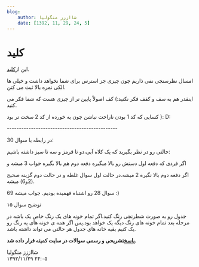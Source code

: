 ```yaml
---
blog:
    author: شااززز منگولیا
    date: [1392, 11, 29, 24, 5]
---
```

# کلید

<div class="cnt">
این از<a href="http://bayanbox.ir/id/8871561327690236008" target="_blank">کلید</a>.<p></p>
<p>امسال نظرسنجی نمی ذاریم چون چیزی جز استرس برای شما نخواهد داشت و خیلی ها الکی نمره بالا ثبت می کنن.</p>
<p>اینقدر هم به سف و کقف فکر نکنید:) کف اصولاً پایین تر از چیزی هست که شما فکر می کنید.</p>
<p>کسایی که کد 1 بودن ناراحت نباشن چون یه خورده از کد 2 سخت تر بود }: D:</p>
<p>----------------------------------------------</p>
<p>در رابطه با سوال 30:</p>
<p>حالتی رو در نظر بگیرید که یک کلاه آبی،دو تا قرمز و سه تا سبز داشته باشیم:</p>
<p>اگر فردی که دفعه اول دستش رو بالا میگیره دفعه دوم هم بالا بگیره جواب 3 میشه و</p>
<p>اگر دفعه دوم بالا نگیره 2 میشه.در حالت اول سوال غلطه و در حالت دوم گزینه صحیح (2و6) میشه.</p>
<p>سوال 28 رو اشتباه فهمیده بودیم. جواب میشه 69 :)</p>
<p>توضیح سوال ۱۵</p>
<p>جدول رو به صورت شطرنجی رنگ کنید.اگر تمام خونه های یک رنگ خاص یک باشه در مرحله بعد تمام خونه های رنگ دیگه یک خواهد بود.پس اگر همه ی خونه های یه رنگ رو یک کنیم بقیه خانه های جدول هر حالتی می تواند داشته باشد.</p>
<p><strong><a href="http://iranoi.org/" target="_blank">پاسخ</a>تشریحی و رسمی سوالات در سایت کمیته قرار داده شد.</strong></p>
</div>

<div class="blog-info">
    <div class="blog-author">شااززز منگولیا</div>
    <div class="blog-date">۱۳۹۲/۱۱/۲۹ ۲۴:۰۵</div>
</div>

